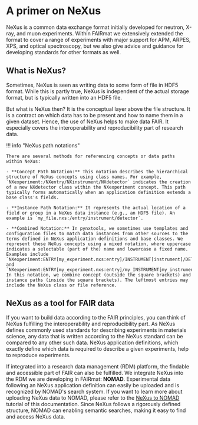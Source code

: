 # A primer on NeXus

NeXus is a common data exchange format initially developed for neutron, X-ray, and muon experiments. Within FAIRmat we extensively extended the format to cover a range of experiments with major support for APM, ARPES, XPS, and optical spectroscopy, but we also give advice and guidance for developing standards for other formats as well.

## What is NeXus?

Sometimes, NeXus is seen as writing data to some form of file in HDF5 format. While this is partly true, NeXus is independent of the actual storage format, but is typically written into an HDF5 file.

But what is NeXus then? It is the conceptual layer above the file structure. It is a contract on which data has to be present and how to name them in a given dataset. Hence, the use of NeXus helps to make data FAIR. It especially covers the interoperability and reproducibility part of research data.

!!! info "NeXus path notations"

    There are several methods for referencing concepts or data paths within NeXus:

    - **Concept Path Notation:** This notation describes the hierarchical structure of NeXus concepts using class names. For example, `NXexperiment:/NXentry/NXinstrument/NXdetector` indicates the creation of a new NXdetector class within the NXexperiment concept. This path typically forms automatically when an application definition extends a base class's fields.

    - **Instance Path Notation:** It represents the actual location of a field or group in a NeXus data instance (e.g., an HDF5 file). An example is `my_file.nxs:/entry/instrument/detector`.

    - **Combined Notation:** In pynxtools, we sometimes use templates and configuration files to match data instances from other sources to the terms defined in NeXus application definitions and base classes. We represent these NeXus concepts using a mixed notation, where uppercase indicates a selectable (part of the) name and lowercase a fixed name. Examples include `NXexperiment:ENTRY[my_experiment.nxs:entry]/INSTRUMENT[instrument]/DETECTOR[detector]` and `NXexperiment:ENTRY[my_experiment.nxs:entry]/my_INSTRUMENT[my_instrument]/DETECTOR[detector]`. In this notation, we combine concept (outside the square brackets) and instance paths (inside the square brackets). The leftmost entries may include the NeXus class or file reference.

## NeXus as a tool for FAIR data

If you want to build data according to the FAIR principles, you can think of NeXus fulfilling the interoperability and reproducibility part. As NeXus defines commonly used standards for describing experiments in materials science, any data that is written according to the NeXus standard can be compared to any other such data. NeXus application definitions, which exactly define which data is required to describe a given experiments, help to reproduce experiments.

If integrated into a research data management (RDM) platform, the findable and accessible part of FAIR can also be fulfilled. We integrate NeXus into the RDM we are developing in FAIRmat: **NOMAD**. Experimental data following an NeXus application definition can easily be uploaded and is recognized by NOMAD's search system. If you want to learn more about uploading NeXus data to NOMAD, please refer to the [NeXus to NOMAD](../../tutorial/nexus-to-nomad.md) tutorial of this documentation. Since NeXus follows a rigorously defined structure, NOMAD can enabling semantic searches, making it easy to find and access NeXus data.
